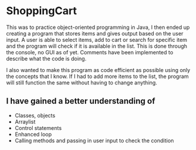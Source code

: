 # ShoppingCart
This was to practice object-oriented programming in Java, I then ended up creating a program that stores items and gives output based on the user input. A user is able to select items, add to cart or search for specific item and the program will check if it is available in the list. This is done through the console, no GUI as of yet. Comments have been implemented to describe what the code is doing.

I also wanted to make this program as code efficient as possible using only the concepts that I know.
If I had to add more items to the list, the program will still function the same without having to change anything.

## I have gained a better understanding of
* Classes, objects
* Arraylist
* Control statements
* Enhanced loop
* Calling methods and passing in user input to check the condition

